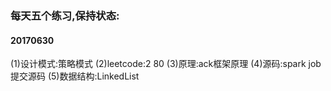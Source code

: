 ### 每天五个练习,保持状态:
#### 20170630
 (1)设计模式:策略模式
 (2)leetcode:2 80
 (3)原理:ack框架原理
 (4)源码:spark job提交源码
 (5)数据结构:LinkedList